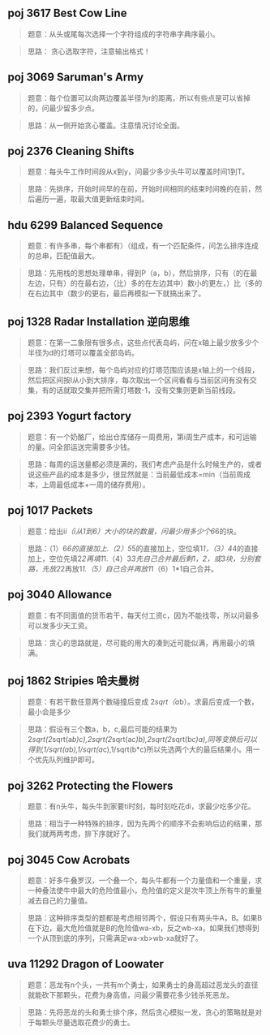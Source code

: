 ## poj 3617 Best Cow Line
>题意：从头或尾每次选择一个字符组成的字符串字典序最小。

>思路： 贪心选取字符，注意输出格式！

## poj 3069 Saruman's Army
>题意：每个位置可以向两边覆盖半径为r的距离，所以有些点是可以省掉的，问最少留多少点。

>思路：从一侧开始贪心覆盖。注意情况讨论全面。

## poj 2376 Cleaning Shifts 
>题意：每头牛工作时间段从x到y，问最少多少头牛可以覆盖时间1到T。

>思路：先排序，开始时间早的在前，开始时间相同的结束时间晚的在前，然后遍历一遍，取最大值更新结束时间。

## hdu 6299 Balanced Sequence
>题意：有许多串，每个串都有）（组成，有一个匹配条件，问怎么排序连成的总串，匹配值最大。

>思路：先用栈的思想处理单串，得到P（a，b），然后排序，只有（的在最左边，只有）的在最右边，（比）多的在左边其中）数小的更左，）比（多的在右边其中（数少的更右，最后再模拟一下就搞出来了。

## poj 1328 Radar Installation 逆向思维
>题意：在第一二象限有很多点，这些点代表岛屿，问在x轴上最少放多少个半径为d的灯塔可以覆盖全部岛屿。

>思路：我们反过来想，每个岛屿对应的灯塔范围应该是x轴上的一个线段，然后把区间按l从小到大排序，每次取出一个区间看看与当前区间有没有交集，有的话就取交集并把所需灯塔数-1，没有交集则更新当前线段。

## poj 2393 Yogurt factory
>题意：有一个奶酪厂，给出仓库储存一周费用，第i周生产成本，和可运输的量。问全部运送完需要多少钱。

>思路：每周的运送量都必须是满的，我们考虑产品是什么时候生产的，或者说这些产品的成本是多少，很显然就是：当前最低成本=min（当前周成本，上周最低成本+一周的储存费用）。

## poj 1017 Packets
>题意：给出i*i（i从1到6）大小的块的数量，问最少用多少个6*6的块。

>思路：（1）6*6的直接加上.（2）5*5的直接加上，空位填1*1，（3）4*4的直接加上，空位先填2*2再填1*1.（4）3*3先自己合并最后剩1，2，或3块，分别套路，先放2*2再放1*1.（5）自己合并再放1*1（6）1*1自己合并。

## poj 3040 Allowance
>题意：有不同面值的货币若干，每天付工资c，因为不能找零，所以问最多可以发多少天工资。

>思路：贪心的思路就是，尽可能的用大的凑到近可能似满，再用最小的填满。

## poj 1862 Stripies 哈夫曼树
>题意：有若干数任意两个数碰撞后变成 2*sqrt（a*b）。求最后变成一个数，最小会是多少

>思路：假设有三个数a，b，c,最后可能的结果为 2*sqrt(2*sqrt(a*b)*c),2*sqrt(2*sqrt(a*c)*b),2*sqrt(2*sqrt(b*c)*a),同等变换后可以得到,1/sqrt(a*b),1/sqrt(a*c),1/sqrt(b*c)所以先选两个大的最后结果小。用一个优先队列维护即可。

## poj 3262 Protecting the Flowers
>题意：有n头牛，每头牛到家要ti时刻，每时刻吃花di，求最少吃多少花。

>思路：相当于一种特殊的排序，因为先两个的顺序不会影响后边的结果，那我们就两两考虑，排下序就好了。

## poj 3045 Cow Acrobats
>题意：好多牛叠罗汉，一个叠一个，每头牛都有一个力量值和一个重量，求一种叠法使牛中最大的危险值最小，危险值的定义是次牛顶上所有牛的重量减去自己的力量值。

>思路：这种排序类型的题都是考虑相邻两个，假设只有两头牛A，B。如果B在下边，最大危险值就是B的危险值wa-xb，反之wb-xa，如果我们想得到一个从顶到底的序列，只需满足wa-xb>wb-xa就好了。

## uva 11292 Dragon of Loowater 
>题意：恶龙有n个头，一共有m个勇士，如果勇士的身高超过恶龙头的直径就能砍下那颗头，花费为身高值，问最少需要花多少钱杀死恶龙。

>思路：先将恶龙的头和勇士排个序，然后贪心模拟一发，贪心的策略就是对于每颗头尽量选取花费少的勇士。
